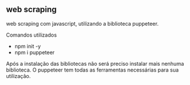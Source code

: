  ## web scraping
web scraping com javascript, utilizando a biblioteca puppeteer.

Comandos utilizados
 - npm init -y
 - npm i puppeteer

Após a instalação das bibliotecas não será preciso instalar mais nenhuma biblioteca. O puppeteer tem todas as ferramentas necessárias para sua utilização.
 
